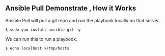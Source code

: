 ## Ansible Pull Demonstrate , How it Works 

Ansible Pull will pull a git repo and run the playbook locally on that server.

```
$ sudo yum install ansible git -y 
```

We can run this to run a playbook.

```
$ echo localhost >/tmp/hosts